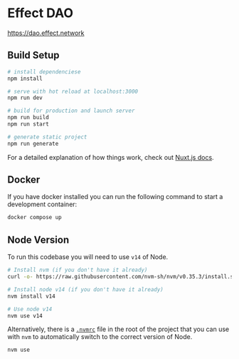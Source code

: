 # Effect DAO

<https://dao.effect.network>

## Build Setup

```bash
# install dependenciese
npm install

# serve with hot reload at localhost:3000
npm run dev

# build for production and launch server
npm run build
npm run start

# generate static project
npm run generate
```

For a detailed explanation of how things work, check out [Nuxt.js docs](https://nuxtjs.org).

## Docker

If you have docker installed you can run the following command to start a development container:

```bash
docker compose up
```

## Node Version

To run this codebase you will need to use `v14` of Node.

```bash
# Install nvm (if you don't have it already)
curl -o- https://raw.githubusercontent.com/nvm-sh/nvm/v0.35.3/install.sh | bash

# Install node v14 (if you don't have it already)
nvm install v14

# Use node v14
nvm use v14
```

Alternatively, there is a [`.nvmrc`](https://github.com/nvm-sh/nvm#nvmrc) file in the root of the project that you can use with `nvm` to automatically switch to the correct version of Node.

```bash
nvm use
```
